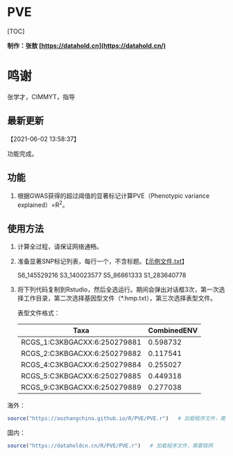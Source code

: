 # PVE 

[TOC]

**制作：张敖 [https://datahold.cn](https://datahold.cn/)** 

# 鸣谢

张学才，CIMMYT，指导

## 最新更新

【2021-06-02 13:58:37】

功能完成。

## 功能

1. 根据GWAS获得的超过阈值的显著标记计算PVE（Phenotypic variance explained）=R<sup>2</sup>。

## 使用方法

1. 计算全过程，请保证网络通畅。

2. 准备显著SNP标记列表，每行一个，不含标题。【[示例文件.txt](https://dataholdcn.cn/R/PVE/slist.txt)】

   S6_145529216
   S3_140023577
   S5_86861333
   S1_283640778

3. 将下列代码复制到Rstudio，然后全选运行。期间会弹出对话框3次，第一次选择工作目录，第二次选择基因型文件（*.hmp.txt），第三次选择表型文件。

   表型文件格式：

   | Taxa                         | CombinedENV |
   | ---------------------------- | ----------- |
   | RCGS_1:C3KBGACXX:6:250279881 | 0.598732    |
   | RCGS_2:C3KBGACXX:6:250279882 | 0.117541    |
   | RCGS_4:C3KBGACXX:6:250279884 | 0.255027    |
   | RCGS_5:C3KBGACXX:6:250279885 | 0.449318    |
   | RCGS_9:C3KBGACXX:6:250279889 | 0.277038    |

海外：

```R
source("https://aozhangchina.github.io/R/PVE/PVE.r")   # 加载程序文件，需要联网
```

国内：

```R
source("https://dataholdcn.cn/R/PVE/PVE.r")   # 加载程序文件，需要联网
```


